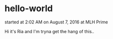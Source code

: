 # hello-world
started at 2:02 AM on August 7, 2016 at MLH Prime 

Hi it's Ria and I'm tryna get the hang of this..
